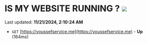 # IS MY WEBSITE RUNNING ? [![](https://img.shields.io/static/v1?label=Sponsor&message=%E2%9D%A4&logo=GitHub&color=%23fe8e86)](https://github.com/sponsors/Youssef-Lehmam)

Last updated: **11/21/2024, 2:10:24 AM**

- `GET` [https://youssefservice.me](https://youssefservice.me) - **Up** (164ms)
